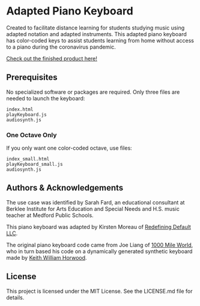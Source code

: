 # Adapted Piano Keyboard

Created to facilitate distance learning for students studying music using adapted notation and adapted instruments. This adapted piano keyboard has color-coded keys to assist students learning from home without access to a piano during the coronavirus pandemic.

[Check out the finished product here!](https://www.redefining-default.com/resources/adaptive-keyboard)

## Prerequisites

No specialized software or packages are required. Only three files are needed to launch the keyboard:

    index.html
    playKeyboard.js
    audiosynth.js
    
### One Octave Only

If you only want one color-coded octave, use files:

    index_small.html
    playKeyboard_small.js
    audiosynth.js    

## Authors & Acknowledgements

The use case was identified by Sarah Fard, an educational consultant at Berklee Institute for Arts Education and Special Needs and H.S. music teacher at Medford Public Schools.

This piano keyboard was adapted by Kirsten Moreau of [Redefining Default LLC](www.redefining-default.com).

The original piano keyboard code came from Joe Liang of [1000 Mile World](http://1000mileworld.com/Portfolio/Piano/keyboard.html), who in turn based his code on a dynamically generated synthetic keyboard made by [Keith William Horwood](https://keithwhor.com/music/).

## License

This project is licensed under the MIT License. See the LICENSE.md file for details.
